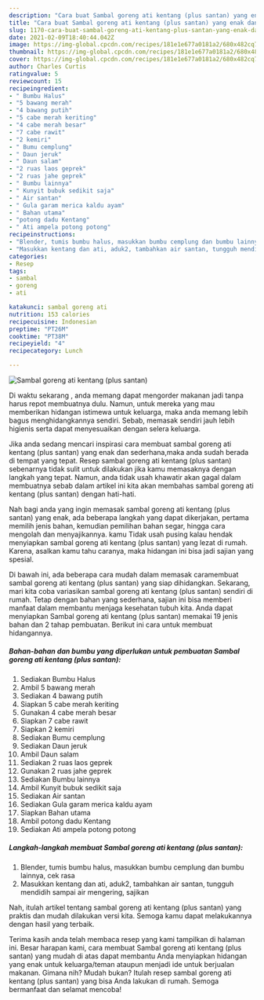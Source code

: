 ```yaml
---
description: "Cara buat Sambal goreng ati kentang (plus santan) yang enak dan Mudah Dibuat"
title: "Cara buat Sambal goreng ati kentang (plus santan) yang enak dan Mudah Dibuat"
slug: 1170-cara-buat-sambal-goreng-ati-kentang-plus-santan-yang-enak-dan-mudah-dibuat
date: 2021-02-09T18:40:44.042Z
image: https://img-global.cpcdn.com/recipes/181e1e677a0181a2/680x482cq70/sambal-goreng-ati-kentang-plus-santan-foto-resep-utama.jpg
thumbnail: https://img-global.cpcdn.com/recipes/181e1e677a0181a2/680x482cq70/sambal-goreng-ati-kentang-plus-santan-foto-resep-utama.jpg
cover: https://img-global.cpcdn.com/recipes/181e1e677a0181a2/680x482cq70/sambal-goreng-ati-kentang-plus-santan-foto-resep-utama.jpg
author: Charles Curtis
ratingvalue: 5
reviewcount: 15
recipeingredient:
- " Bumbu Halus"
- "5 bawang merah"
- "4 bawang putih"
- "5 cabe merah keriting"
- "4 cabe merah besar"
- "7 cabe rawit"
- "2 kemiri"
- " Bumu cemplung"
- " Daun jeruk"
- " Daun salam"
- "2 ruas laos geprek"
- "2 ruas jahe geprek"
- " Bumbu lainnya"
- " Kunyit bubuk sedikit saja"
- " Air santan"
- " Gula garam merica kaldu ayam"
- " Bahan utama"
- "potong dadu Kentang"
- " Ati ampela potong potong"
recipeinstructions:
- "Blender, tumis bumbu halus, masukkan bumbu cemplung dan bumbu lainnya, cek rasa"
- "Masukkan kentang dan ati, aduk2, tambahkan air santan, tungguh mendidih sampai air mengering, sajikan"
categories:
- Resep
tags:
- sambal
- goreng
- ati

katakunci: sambal goreng ati 
nutrition: 153 calories
recipecuisine: Indonesian
preptime: "PT26M"
cooktime: "PT38M"
recipeyield: "4"
recipecategory: Lunch

---
```



![Sambal goreng ati kentang (plus santan)](https://img-global.cpcdn.com/recipes/181e1e677a0181a2/680x482cq70/sambal-goreng-ati-kentang-plus-santan-foto-resep-utama.jpg)

Di waktu  sekarang , anda memang dapat mengorder makanan jadi tanpa harus repot membuatnya dulu. Namun, untuk mereka yang mau memberikan hidangan istimewa untuk keluarga, maka anda memang lebih bagus menghidangkannya sendiri. Sebab, memasak sendiri jauh lebih higienis serta dapat menyesuaikan dengan selera keluarga.

Jika anda sedang mencari inspirasi cara membuat sambal goreng ati kentang (plus santan) yang enak dan sederhana,maka anda sudah berada di tempat yang tepat. Resep sambal goreng ati kentang (plus santan)  sebenarnya tidak sulit untuk dilakukan jika kamu memasaknya dengan langkah yang tepat. Namun, anda tidak usah khawatir akan gagal dalam membuatnya 
sebab dalam artikel ini kita akan membahas sambal goreng ati kentang (plus santan) dengan hati-hati.  



Nah bagi anda yang ingin memasak sambal goreng ati kentang (plus santan) yang enak, ada beberapa langkah yang dapat dikerjakan, pertama memilih jenis bahan, kemudian pemilihan bahan segar, hingga cara mengolah dan menyajikannya. kamu Tidak usah pusing kalau hendak menyiapkan sambal goreng ati kentang (plus santan) yang lezat di rumah. Karena, asalkan kamu  tahu caranya, maka hidangan ini bisa jadi sajian yang spesial.

Di bawah ini, ada beberapa cara mudah dalam memasak caramembuat sambal goreng ati kentang (plus santan) yang siap dihidangkan. Sekarang, mari kita coba variasikan sambal goreng ati kentang (plus santan) sendiri di rumah. Tetap dengan bahan yang sederhana, sajian ini bisa memberi manfaat dalam membantu menjaga kesehatan tubuh kita. Anda dapat menyiapkan Sambal goreng ati kentang (plus santan) memakai 19 jenis bahan dan 2 tahap pembuatan. Berikut ini cara untuk membuat hidangannya.

<!--inarticleads1-->

##### Bahan-bahan dan bumbu yang diperlukan untuk pembuatan Sambal goreng ati kentang (plus santan):

1. Sediakan  Bumbu Halus
1. Ambil 5 bawang merah
1. Sediakan 4 bawang putih
1. Siapkan 5 cabe merah keriting
1. Gunakan 4 cabe merah besar
1. Siapkan 7 cabe rawit
1. Siapkan 2 kemiri
1. Sediakan  Bumu cemplung
1. Sediakan  Daun jeruk
1. Ambil  Daun salam
1. Sediakan 2 ruas laos geprek
1. Gunakan 2 ruas jahe geprek
1. Sediakan  Bumbu lainnya
1. Ambil  Kunyit bubuk sedikit saja
1. Sediakan  Air santan
1. Sediakan  Gula garam merica kaldu ayam
1. Siapkan  Bahan utama
1. Ambil potong dadu Kentang
1. Sediakan  Ati ampela potong potong




<!--inarticleads2-->

##### Langkah-langkah membuat Sambal goreng ati kentang (plus santan):

1. Blender, tumis bumbu halus, masukkan bumbu cemplung dan bumbu lainnya, cek rasa
1. Masukkan kentang dan ati, aduk2, tambahkan air santan, tungguh mendidih sampai air mengering, sajikan




Nah, itulah artikel tentang  sambal goreng ati kentang (plus santan)  yang praktis dan mudah dilakukan versi kita. Semoga kamu dapat melakukannya dengan hasil yang terbaik. 

Terima kasih anda telah membaca resep yang kami tampilkan di halaman ini. Besar harapan kami, cara membuat  Sambal goreng ati kentang (plus santan) yang mudah di atas dapat membantu Anda menyiapkan hidangan yang enak untuk keluarga/teman ataupun menjadi ide untuk berjualan makanan. Gimana nih? Mudah bukan? Itulah resep sambal goreng ati kentang (plus santan) yang bisa Anda lakukan di rumah. Semoga bermanfaat dan selamat mencoba!

